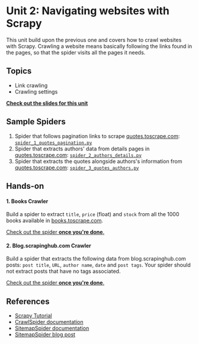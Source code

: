Unit 2: Navigating websites with Scrapy
=======================================

This unit build upon the previous one and covers how to crawl websites with Scrapy. Crawling a website means basically following the links found in the pages, so that the spider visits all the pages it needs.

## Topics
* Link crawling
* Crawling settings


**[Check out the slides for this unit](https://docs.google.com/presentation/d/1BbO8W17EJtD9doK-VwNVju8IC3Dk5zA3n_Qy2t7wLyo/pub?start=false&loop=false&delayms=600000000)**


## Sample Spiders
1. Spider that follows pagination links to scrape [quotes.toscrape.com](http://quotes.toscrape.com): [`spider_1_quotes_pagination.py`](spiders/spider_1_quotes_pagination.py)
2. Spider that extracts authors' data from details pages in [quotes.toscrape.com](http://quotes.toscrape.com): [`spider_2_authors_details.py`](spiders/spider_2_authors_details.py)
3. Spider that extracts the quotes alongside authors's information from [quotes.toscrape.com](http://quotes.toscrape.com): [`spider_3_quotes_authors.py`](spiders/spider_3_quotes_authors.py)


## Hands-on

#### 1. Books Crawler
Build a spider to extract `title`, `price` (float) and `stock` from all the 1000 books available in [books.toscrape.com](http://books.toscrape.com).

[Check out the spider **once you're done**.](spiders/spider_7_books.py)

#### 2. Blog.scrapinghub.com Crawler
Build a spider that extracts the following data from blog.scrapinghub.com posts: `post title`, `URL`, `author name`, `date` and `post tags`. Your spider should not extract posts that have no tags associated.

[Check out the spider **once you're done**.](spiders/spider_9_blog.py)



## References
* [Scrapy Tutorial](https://doc.scrapy.org/en/latest/intro/tutorial.html)
* [CrawlSpider documentation](https://doc.scrapy.org/en/latest/topics/spiders.html#crawlspider)
* [SitemapSpider documentation](https://doc.scrapy.org/en/latest/topics/spiders.html#sitemapspider)
* [SitemapSpider blog post](https://blog.scrapinghub.com/2016/02/24/scrapy-tips-from-the-pros-february-2016-edition/)
